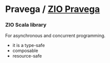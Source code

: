 # Pravega / [ZIO Pravega](https://github.com/cheleb/zio-pravega/)


### ZIO Scala library

 For asynchronous and concurrent programming.

<v-clicks>

  - it is a type-safe
  - composable
  - resource-safe
</v-clicks>

